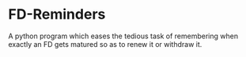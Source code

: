 # FD-Reminders
A python program which eases the tedious task of remembering when exactly an FD gets matured so as to renew it or withdraw it. 
